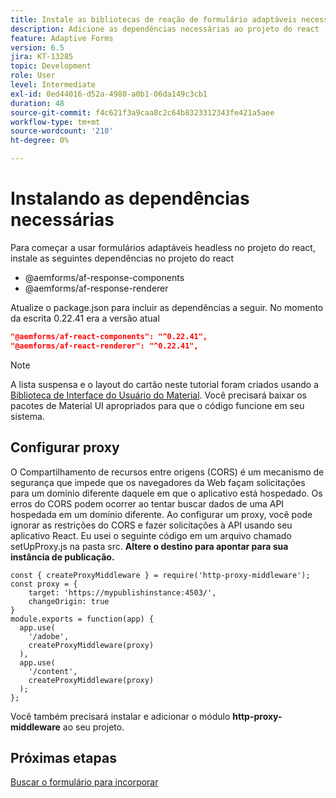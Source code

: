 ```yaml
---
title: Instale as bibliotecas de reação de formulário adaptáveis necessárias
description: Adicione as dependências necessárias ao projeto do react
feature: Adaptive Forms
version: 6.5
jira: KT-13285
topic: Development
role: User
level: Intermediate
exl-id: 0ed44016-d52a-4980-a0b1-06da149c3cb1
duration: 48
source-git-commit: f4c621f3a9caa8c2c64b8323312343fe421a5aee
workflow-type: tm+mt
source-wordcount: '210'
ht-degree: 0%

---
```


# Instalando as dependências necessárias

Para começar a usar formulários adaptáveis headless no projeto do react, instale as seguintes dependências no projeto do react

* @aemforms/af-response-components
* @aemforms/af-response-renderer

Atualize o package.json para incluir as dependências a seguir. No momento da escrita 0.22.41 era a versão atual

```json
"@aemforms/af-react-components": "^0.22.41",
"@aemforms/af-react-renderer": "^0.22.41",
```

>[!NOTE]
>
>A lista suspensa e o layout do cartão neste tutorial foram criados usando a [Biblioteca de Interface do Usuário do Material](https://mui.com/). Você precisará baixar os pacotes de Material UI apropriados para que o código funcione em seu sistema.

## Configurar proxy

O Compartilhamento de recursos entre origens (CORS) é um mecanismo de segurança que impede que os navegadores da Web façam solicitações para um domínio diferente daquele em que o aplicativo está hospedado. Os erros do CORS podem ocorrer ao tentar buscar dados de uma API hospedada em um domínio diferente. Ao configurar um proxy, você pode ignorar as restrições do CORS e fazer solicitações à API usando seu aplicativo React. Eu usei o seguinte código em um arquivo chamado setUpProxy.js na pasta src. **Altere o destino para apontar para sua instância de publicação.**

```
const { createProxyMiddleware } = require('http-proxy-middleware');
const proxy = {
    target: 'https://mypublishinstance:4503/',
    changeOrigin: true
}
module.exports = function(app) {
  app.use(
    '/adobe',
    createProxyMiddleware(proxy)
  ),
  app.use(
    '/content',
    createProxyMiddleware(proxy)
  );
};
```

Você também precisará instalar e adicionar o módulo **http-proxy-middleware** ao seu projeto.

## Próximas etapas

[Buscar o formulário para incorporar](./fetch-the-form.md)
